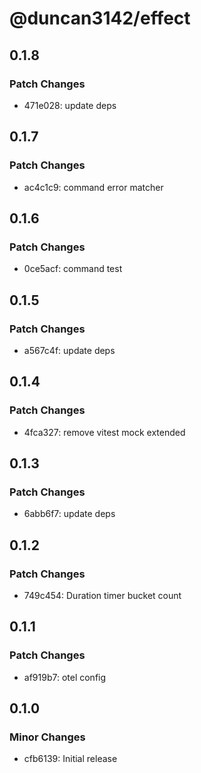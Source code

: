# @duncan3142/effect

## 0.1.8

### Patch Changes

- 471e028: update deps

## 0.1.7

### Patch Changes

- ac4c1c9: command error matcher

## 0.1.6

### Patch Changes

- 0ce5acf: command test

## 0.1.5

### Patch Changes

- a567c4f: update deps

## 0.1.4

### Patch Changes

- 4fca327: remove vitest mock extended

## 0.1.3

### Patch Changes

- 6abb6f7: update deps

## 0.1.2

### Patch Changes

- 749c454: Duration timer bucket count

## 0.1.1

### Patch Changes

- af919b7: otel config

## 0.1.0

### Minor Changes

- cfb6139: Initial release
